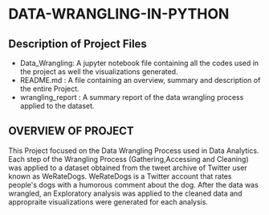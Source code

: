 # DATA-WRANGLING-IN-PYTHON


## Description of Project Files

- Data_Wrangling: A jupyter notebook file containing all the codes used in the project as well the visualizations generated.
- README.md : A file containing an overview, summary and description of the entire Project.
- wrangling_report : A summary report of the data wrangling process applied to the dataset.


## OVERVIEW OF PROJECT

This Project focused on the Data Wrangling Process used in Data Analytics. Each step of the Wrangling Process (Gathering,Accessing and Cleaning) was applied to a dataset obtained from the tweet archive of Twitter user known as WeRateDogs. WeRateDogs is a Twitter account that rates people's dogs with a humorous comment about the dog. After the data was wrangled, an Exploratory analysis was applied to the cleaned data and appropraite visualizations were generated for each analysis.
